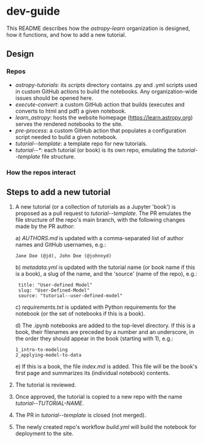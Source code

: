 # dev-guide

This README describes how the _astropy-learn_ organization is designed, how it functions, and how to add a new tutorial.

## Design
### Repos
- _astropy-tutorials_: its _scripts_ directory contains .py and .yml scripts used in custom GitHub actions to build the notebooks. Any organization-wide issues should be opened here.
- _execute-convert_: a custom GitHub action that builds (executes and converts to html and pdf) a given notebook.
- _learn_astropy_: hosts the website homepage (https://learn.astropy.org) serves the rendered notebooks to the site.
- _pre-process_: a custom GitHub action that populates a configuration script needed to build a given notebook.
- _tutorial--template_: a template repo for new tutorials. 
- _tutorial--*_: each tutorial (or book) is its own repo, emulating the _tutorial--template_ file structure. 

### How the repos interact

## Steps to add a new tutorial
1) A new tutorial (or a collection of tutorials as a Jupyter 'book') is proposed as a pull request to _tutorial--template_. The PR emulates the file structure of the repo's main branch, with the following changes made by the PR author:

   a)  _AUTHORS.md_ is updated with a comma-separated list of author names and GitHub usernames, e.g.:
     ```
     Jane Doe (@jd), John Doe (@johnnyd)
     ```
   b)  _metadata.yml_ is updated with the tutorial name (or book name if this is a book), a slug of the name, and the 'source' (name of the repo), e.g.:
     ```
      title: "User-defined Model"
      slug: "User-Defined-Model"
      source: "tutorial--user-defined-model"
     ```
   c)  _requirements.txt_ is updated with Python requirements for the notebook (or the set of notebooks if this is a book).
   
   d)  The .ipynb notebooks are added to the top-level directory. If this is a book, their filenames are preceded by a number and an underscore, in the order they should appear in the book (starting with 1), e.g.:
     ```
     1_intro-to-modeling
     2_applying-model-to-data
     ```
     
   e)  If this is a book, the file _index.md_ is added. This file will be the book's first page and summarizes its (individual notebook) contents.
   
2) The tutorial is reviewed.
   
3) Once approved, the tutorial is copied to a new repo with the name _tutorial--TUTORIAL-NAME_.
   
4) The PR in _tutorial--template_ is closed (not merged).

5) The newly created repo's workflow _build.yml_ will build the notebook for deployment to the site.
